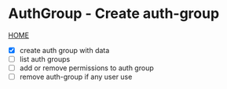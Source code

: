 # AuthGroup - Create auth-group

[HOME](../../README.md)

- [x] create auth group with data
- [ ] list auth groups
- [ ] add or remove permissions to auth group
- [ ] remove auth-group if any user use
